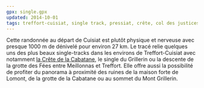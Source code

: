 ```yaml
---
gpx: single.gpx
updated: 2014-10-01
tags: treffort-cuisiat, single track, pressiat, crête, col des justices, cabatane, grillerin, croix des angoulures, esses de treffort, grotte des fées, lomont
---
```


Cette randonnée au départ de Cuisiat est plutôt physique et nerveuse avec
presque 1000&nbsp;m de dénivelé pour environ 27&nbsp;km. Le tracé relie quelques
uns des plus beaux single-tracks dans les environs de Treffort-Cuisiat avec
notamment [la Crête de la Cabatane](/single-tracks/crete-de-la-cabatane/), le
single du Grillerin ou la descente de la grotte des Fées entre Meillonnas et
Treffort. Elle offre aussi la possibilité de profiter du panorama à proximité
des ruines de la maison forte de Lomont, de la grotte de la Cabatane ou au
sommet du Mont Grillerin.
